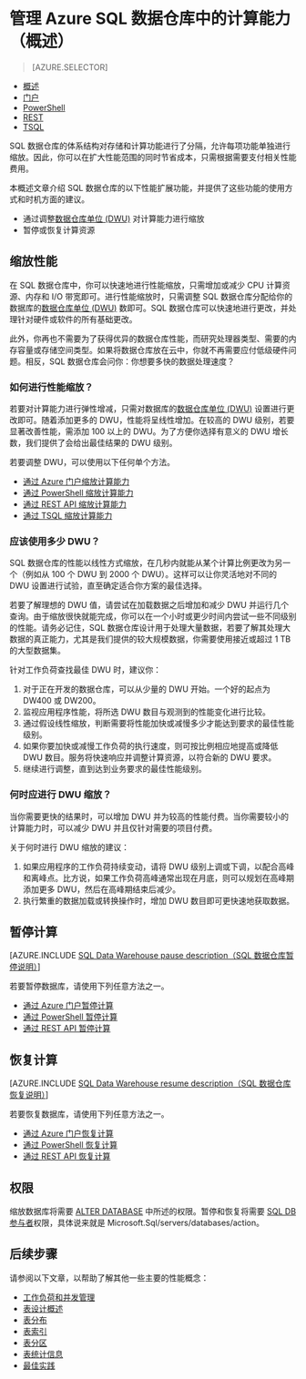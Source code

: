 <properties
   pageTitle="管理 Azure SQL 数据仓库中的计算能力（概述）| Azure"
   description="Azure SQL 数据仓库中的性能横向扩展功能。通过调整 DWU 数目进行横向扩展，或者通过暂停和恢复计算资源来节省成本。"
   services="sql-data-warehouse"
   documentationCenter="NA"
   authors="barbkess"
   manager="barbkess"
   editor=""/>  


<tags
   ms.service="sql-data-warehouse"
   ms.devlang="NA"
   ms.topic="article"
   ms.tgt_pltfrm="NA"
   ms.workload="data-services"
   ms.date="09/03/2016"
   wacn.date="10/17/2016"/>  


# 管理 Azure SQL 数据仓库中的计算能力（概述）

> [AZURE.SELECTOR]
- [概述](/documentation/articles/sql-data-warehouse-manage-compute-overview/)
- [门户](/documentation/articles/sql-data-warehouse-manage-compute-portal/)
- [PowerShell](/documentation/articles/sql-data-warehouse-manage-compute-powershell/)
- [REST](/documentation/articles/sql-data-warehouse-manage-compute-rest-api/)
- [TSQL](/documentation/articles/sql-data-warehouse-manage-compute-tsql/)

SQL 数据仓库的体系结构对存储和计算功能进行了分隔，允许每项功能单独进行缩放。因此，你可以在扩大性能范围的同时节省成本，只需根据需要支付相关性能费用。

本概述文章介绍 SQL 数据仓库的以下性能扩展功能，并提供了这些功能的使用方式和时机方面的建议。

- 通过调整[数据仓库单位 (DWU)][] 对计算能力进行缩放
- 暂停或恢复计算资源

<a name="scale-performance-bk"></a>

## 缩放性能

在 SQL 数据仓库中，你可以快速地进行性能缩放，只需增加或减少 CPU 计算资源、内存和 I/O 带宽即可。进行性能缩放时，只需调整 SQL 数据仓库分配给你的数据库的[数据仓库单位 (DWU)][] 数即可。SQL 数据仓库可以快速地进行更改，并处理针对硬件或软件的所有基础更改。

此外，你再也不需要为了获得优异的数据仓库性能，而研究处理器类型、需要的内存容量或存储空间类型。如果将数据仓库放在云中，你就不再需要应付低级硬件问题。相反，SQL 数据仓库会问你：你想要多快的数据处理速度？

### 如何进行性能缩放？

若要对计算能力进行弹性增减，只需对数据库的[数据仓库单位 (DWU)][] 设置进行更改即可。随着添加更多的 DWU，性能将呈线性增加。在较高的 DWU 级别，若要显著改善性能，需添加 100 以上的 DWU。为了方便你选择有意义的 DWU 增长数，我们提供了会给出最佳结果的 DWU 级别。
 
若要调整 DWU，可以使用以下任何单个方法。

- [通过 Azure 门户缩放计算能力][]
- [通过 PowerShell 缩放计算能力][]
- [通过 REST API 缩放计算能力][]
- [通过 TSQL 缩放计算能力][]

### 应该使用多少 DWU？
 
SQL 数据仓库的性能以线性方式缩放，在几秒内就能从某个计算比例更改为另一个（例如从 100 个 DWU 到 2000 个 DWU）。这样可以让你灵活地对不同的 DWU 设置进行试验，直至确定适合你方案的最佳选择。

若要了解理想的 DWU 值，请尝试在加载数据之后增加和减少 DWU 并运行几个查询。由于缩放很快就能完成，你可以在一个小时或更少时间内尝试一些不同级别的性能。请务必记住，SQL 数据仓库设计用于处理大量数据，若要了解其处理大数据的真正能力，尤其是我们提供的较大规模数据，你需要使用接近或超过 1 TB 的大型数据集。

针对工作负荷查找最佳 DWU 时，建议你：

1. 对于正在开发的数据仓库，可以从少量的 DWU 开始。一个好的起点为 DW400 或 DW200。
2. 监视应用程序性能，将所选 DWU 数目与观测到的性能变化进行比较。
3. 通过假设线性缩放，判断需要将性能加快或减慢多少才能达到要求的最佳性能级别。
4. 如果你要加快或减慢工作负荷的执行速度，则可按比例相应地提高或降低 DWU 数目。服务将快速响应并调整计算资源，以符合新的 DWU 要求。
5. 继续进行调整，直到达到业务要求的最佳性能级别。

### 何时应进行 DWU 缩放？

当你需要更快的结果时，可以增加 DWU 并为较高的性能付费。当你需要较小的计算能力时，可以减少 DWU 并且仅针对需要的项目付费。

关于何时进行 DWU 缩放的建议：

1. 如果应用程序的工作负荷持续变动，请将 DWU 级别上调或下调，以配合高峰和离峰点。比方说，如果工作负荷高峰通常出现在月底，则可以规划在高峰期添加更多 DWU，然后在高峰期结束后减少。
2. 执行繁重的数据加载或转换操作时，增加 DWU 数目即可更快速地获取数据。

<a name="pause-compute-bk"></a>

## 暂停计算

[AZURE.INCLUDE [SQL Data Warehouse pause description（SQL 数据仓库暂停说明）](../../includes/sql-data-warehouse-pause-description.md)]

若要暂停数据库，请使用下列任意方法之一。

- [通过 Azure 门户暂停计算][]
- [通过 PowerShell 暂停计算][]
- [通过 REST API 暂停计算][]

<a name="resume-compute-bk"></a>

## 恢复计算

[AZURE.INCLUDE [SQL Data Warehouse resume description（SQL 数据仓库恢复说明）](../../includes/sql-data-warehouse-resume-description.md)]

若要恢复数据库，请使用下列任意方法之一。

- [通过 Azure 门户恢复计算][]
- [通过 PowerShell 恢复计算][]
- [通过 REST API 恢复计算][]

## 权限

缩放数据库将需要 [ALTER DATABASE][] 中所述的权限。暂停和恢复将需要 [SQL DB 参与者][]权限，具体说来就是 Microsoft.Sql/servers/databases/action。

<a name="next-steps-bk"></a>

## 后续步骤
请参阅以下文章，以帮助了解其他一些主要的性能概念：

- [工作负荷和并发管理][]
- [表设计概述][]
- [表分布][]
- [表索引][]
- [表分区][]
- [表统计信息][]
- [最佳实践][]

<!--Image reference-->

<!--Article references-->
[数据仓库单位 (DWU)]: /documentation/articles/sql-data-warehouse-overview-what-is#data-warehouse-units

[通过 Azure 门户缩放计算能力]: /documentation/articles/sql-data-warehouse-manage-compute-portal#scale-compute-bk
[通过 PowerShell 缩放计算能力]: /documentation/articles/sql-data-warehouse-manage-compute-powershell#scale-compute-bk
[通过 REST API 缩放计算能力]: /documentation/articles/sql-data-warehouse-manage-compute-rest-api#scale-compute-bk
[通过 TSQL 缩放计算能力]: /documentation/articles/sql-data-warehouse-manage-compute-tsql#scale-compute-bk

[capacity limits]: /documentation/articles/sql-data-warehouse-service-capacity-limits/

[通过 Azure 门户暂停计算]: /documentation/articles/sql-data-warehouse-manage-compute-portal#pause-compute-bk
[通过 PowerShell 暂停计算]: /documentation/articles/sql-data-warehouse-manage-compute-powershell#pause-compute-bk
[通过 REST API 暂停计算]: /documentation/articles/sql-data-warehouse-manage-compute-rest-api#pause-compute-bk

[通过 Azure 门户恢复计算]: /documentation/articles/sql-data-warehouse-manage-compute-portal#resume-compute-bk
[通过 PowerShell 恢复计算]: /documentation/articles/sql-data-warehouse-manage-compute-powershell#resume-compute-bk
[通过 REST API 恢复计算]: /documentation/articles/sql-data-warehouse-manage-compute-rest-api#resume-compute-bk

[工作负荷和并发管理]: /documentation/articles/sql-data-warehouse-develop-concurrency/
[表设计概述]: /documentation/articles/sql-data-warehouse-tables-overview/
[表分布]: /documentation/articles/sql-data-warehouse-tables-distribute/
[表索引]: /documentation/articles/sql-data-warehouse-tables-index/
[表分区]: /documentation/articles/sql-data-warehouse-tables-partition/
[表统计信息]: /documentation/articles/sql-data-warehouse-tables-statistics/
[最佳实践]: /documentation/articles/sql-data-warehouse-best-practices/
[development overview]: /documentation/articles/sql-data-warehouse-overview-develop/

[SQL DB 参与者]: /documentation/articles/role-based-access-built-in-roles.md#sql-db-contributor

<!--MSDN references-->
[ALTER DATABASE]: https://msdn.microsoft.com/zh-cn/library/mt204042.aspx

<!--Other Web references-->
[Azure portal]: http://portal.azure.cn/

<!---HONumber=Mooncake_1010_2016-->
